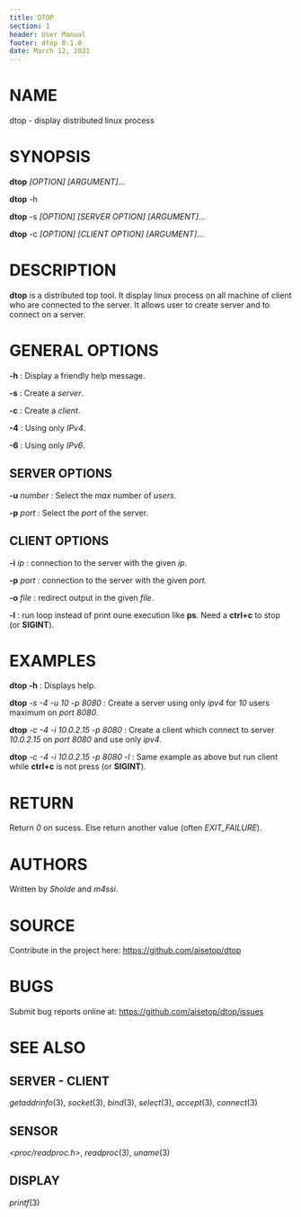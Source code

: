 ```yaml
---
title: DTOP
section: 1
header: User Manual
footer: dtop 0.1.0
date: March 12, 2021
---
```


# NAME

dtop - display distributed linux process

# SYNOPSIS

**dtop** *[OPTION] [ARGUMENT]*...

**dtop** -h

**dtop** -s *[OPTION] [SERVER OPTION] [ARGUMENT]*...

**dtop** -c *[OPTION] [CLIENT OPTION] [ARGUMENT]*...

# DESCRIPTION

**dtop** is a distributed top tool. It display linux process on all machine of client who are connected to the server.
It allows user to create server and to connect on a server.

# GENERAL OPTIONS

**-h**
: Display a friendly help message.

**-s**
: Create a *server*.

**-c**
: Create a *client*.

**-4**
: Using only *IPv4*.

**-6**
: Using only *IPv6*.

## SERVER OPTIONS

**-u** *number*
: Select the *max* number of *users*.

**-p** *port*
: Select the *port* of the server.

## CLIENT OPTIONS

**-i** *ip*
: connection to the server with the given *ip*.

**-p** *port*
: connection to the server with the given *port*.

**-o** *file*
: redirect output in the given *file*.

**-l**
: run loop instead of print oune execution like **ps**. Need a **ctrl+c** to stop (or **SIGINT**).

# EXAMPLES

**dtop -h**
: Displays help.

**dtop** *-s -4 -u 10 -p 8080*
: Create a server using only *ipv4* for *10* users maximum on *port 8080*.

**dtop** *-c -4 -i 10.0.2.15 -p 8080*
: Create a client which connect to server *10.0.2.15* on *port* *8080* and use only *ipv4*.

**dtop** *-c -4 -i 10.0.2.15 -p 8080 -l*
: Same example as above but run client while **ctrl+c** is not press (or **SIGINT**).

# RETURN
Return *0* on sucess. Else return another value (often *EXIT_FAILURE*).

# AUTHORS
Written by *Sholde* and *m4ssi*.

# SOURCE
Contribute in the project here: <https://github.com/aisetop/dtop>

# BUGS
Submit bug reports online at: <https://github.com/aisetop/dtop/issues>

# SEE ALSO
## SERVER - CLIENT
*getaddrinfo*(3), *socket*(3), *bind*(3), *select*(3), *accept*(3), *connect*(3)

## SENSOR
*<proc/readproc.h>*, *readproc*(3), *uname*(3) 

## DISPLAY
*printf*(3)
